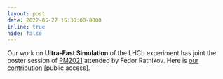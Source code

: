 ```yaml
---
layout: post
date: 2022-05-27 15:30:00-0000
inline: true
hide: false
---
```


Our work on **Ultra-Fast Simulation** of the LHCb experiment has joint the poster session of [PM2021](https://www.pi.infn.it/pm/) attended by Fedor Ratnikov. Here is [our contribution](https://agenda.infn.it/event/22092/contributions/166772/) [public access].
